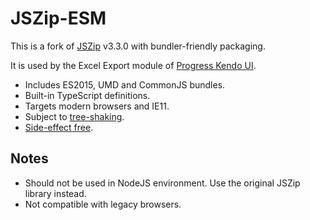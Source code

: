 # JSZip-ESM

This is a fork of [JSZip](https://github.com/Stuk/jszip) v3.3.0 with bundler-friendly packaging.

It is used by the Excel Export module of [Progress Kendo UI](https://www.telerik.com/kendo-ui).

* Includes ES2015, UMD and CommonJS bundles.
* Built-in TypeScript definitions.
* Targets modern browsers and IE11.
* Subject to [tree-shaking](https://webpack.js.org/guides/tree-shaking/).
* [Side-effect free](https://webpack.js.org/guides/tree-shaking/#mark-the-file-as-side-effect-free).

## Notes

* Should not be used in NodeJS environment. Use the original JSZip library instead.
* Not compatible with legacy browsers.
